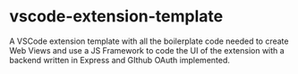 # vscode-extension-template
A VSCode extension template with all the boilerplate code needed to create Web Views and use a JS Framework to code the UI of the extension with a backend written in Express and GIthub OAuth implemented.
